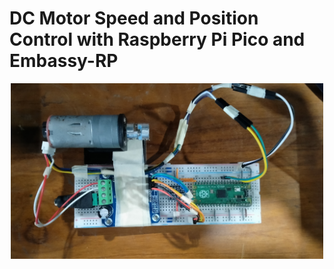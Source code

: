 # DC Motor Speed and Position Control with Raspberry Pi Pico and Embassy-RP

<p align="center">
    <img src="src/motor_setup.jpg" width="500">
</p>
